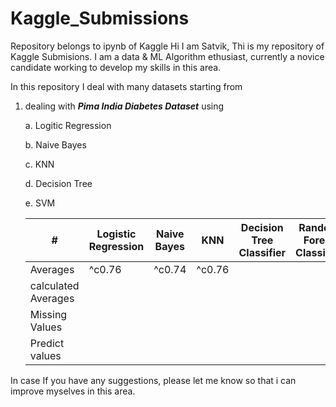 # Kaggle_Submissions
Repository belongs to ipynb of Kaggle
Hi I am Satvik, Thi is my repository of Kaggle Submisions. I am a data & ML Algorithm ethusiast, currently a novice candidate working to develop my skills in this area.

In this repository I deal with many datasets starting from

1. dealing with _**Pima India Diabetes Dataset**_ using
  
    a. Logitic Regression
  
    b. Naive Bayes
  
    c. KNN
  
    d. Decision Tree
  
    e. SVM
    
    |         #         | Logistic Regression | Naive Bayes | KNN  | Decision Tree Classifier | Random Forest Classifier | ADA boosting Algo | Gradient Boosting Classifier | SVM |
    |-------------------|---------------------|-------------|----- |--------------------------|--------------------------|-------------------|------------------------------|-----|
    |Averages           |   ^c0.76            |     ^c0.74  |^c0.76|                          |                          |                   |                              |     |
    |calculated Averages|                     |             |      |                          |                          |                   |                              |     |
    |Missing Values     |                     |             |      |                          |                          |                   |                              |     |
    |Predict values     |                     |             |      |                          |                          |                   |                              |     |
    

In case If you have any suggestions, please let me know so that i can improve myselves in this area.
